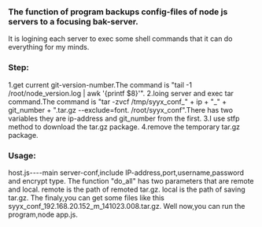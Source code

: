 <h3>The function of program backups config-files of node js servers to a focusing bak-server.</h3>

<p>It is logining each server to exec some shell commands that it can do everything for my minds.</p>
<h3>Step:</h3>
    1.get current git-version-number.The command is "tail -1 /root/node_version.log | awk '{printf $8}'".
    2.loing server and exec tar command.The command is "tar -zvcf /tmp/syyx_conf_" + ip + "_" + git_number + ".tar.gz --exclude=font. /root/syyx_conf".There has two variables they are ip-address and git_number from the first.
    3.I use stfp method to download the tar.gz package.
    4.remove the temporary tar.gz package.
    
<h3>Usage:</h3>
    host.js----main server-conf,include IP-address,port,username,password and encrypt type.
    The function "do_all" has two parameters that are remote and local.
        remote is the path of remoted tar.gz.
        local is the path of saving tar.gz.
    The finaly,you can get some files like this syyx_conf_192.168.20.152_m_141023.008.tar.gz.
    Well now,you can run the program,node app.js.
